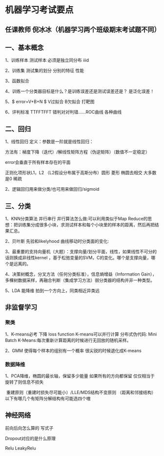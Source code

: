 # 机器学习考试要点
## 任课教师 倪冰冰（机器学习两个班级期末考试题不同）

## 一、基本概念

1、训练样本 测试样本 必须是独立同分布 iiid

2、训练集 测试集的划分 分别的特征 性能

3、函数拟合

4、训练一个分类器目标是什么？是训练误差还是测试误差还是？ 是泛化误差！

5、$ error=V+B+N $  V过拟合 B欠拟合 打靶图

6、评判标准 TTFFTFFT 错判对对判错......ROC曲线 各种曲线



## 二、回归

1、线性回归 定义：参数是一阶就是线性回归：

方法有：梯度下降（迭代）/解线性矩阵方程（伪逆矩阵）（数值不一定稳定）

error会垂直于所有样本存在的平面

正则化项形状L1，L2 （L2假设分布属于高斯分布）圆形 菱形 椭圆去相交 大多数是0 稀疏

2、逻辑回归用来做分类/也可用来做回归/sigmoid



## 三、分类

1、KNN分类算法 并行串行 并行算法怎么做:可以利用类似于Map Reduce的思想：把训练集分成很多小块，求测试样本和每个小块里的样本的距离，然后再把结果汇总。

2、贝叶斯 先验和likelyhood 曲线移动时分类面的变化: 

3、最重要的支持向量机（大题）：支撑向量/划分平面，线性，如果线性不可分的话则换成非线性kernel ，基于松弛变量的SVM，C的变化。哪个是支撑向量，哪个是远离的。

4、决策树概念，分叉方法（任何分类标准），信息熵增益（Information Gain），多棵树数据采样，再融合判断（集成学习方法）弱分类器的结构并非一种类型。

5、LDA 能降维 拍到一个方向上，同类相近异类远



## 非监督学习

### 聚类 

1、K-means必考 下降 loss function K-means可以并行计算 分布式伪代码:
Mini Batch K-Means:每次重新计算距离的时候进行无回放的随机采样。

2、GMM 使得每个样本的组别有一个概率 很尖锐的时候退化成K-means

### 数据降维

1、PCA降维，椭圆的最长轴，保留多少能量 如果所有的方向都保留 仅仅相当于旋转了则信息不损失

​	重建原则（重建时损失尽可能小）/LLE/MDS结构不变原则 （距离和邻接结构）以下有哪几个有矩阵分解结构有可能选四个嗷



## 神经网络

前向后向怎么算的 写式子

Dropout对应的是什么原理

Relu LeakyRelu